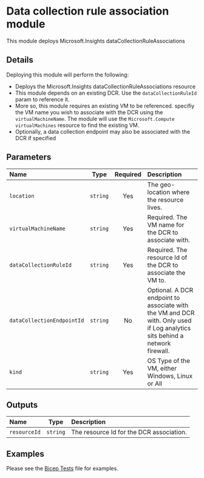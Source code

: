 # Data collection rule association module

This module deploys Microsoft.Insights dataCollectionRuleAssociations

## Details

Deploying this module will perform the following:

- Deploys the Microsoft.Insights dataCollectionRuleAssociations resource
- This module depends on an existing DCR. Use the `dataCollectionRuleId` param to reference it.
- More so, this module requires an existing VM to be referenced. specifiy the VM name you wish to associate with the DCR using the `virtualMachineName`. The module will use the `Microsoft.Compute virtualMachines` resource to find the existing VM.
- Optionally, a data collection endpoint may also be associated with the DCR if specified

## Parameters

| Name                       | Type     | Required | Description                                                                                                                |
| :------------------------- | :------: | :------: | :------------------------------------------------------------------------------------------------------------------------- |
| `location`                 | `string` | Yes      | The geo-location where the resource lives.                                                                                 |
| `virtualMachineName`       | `string` | Yes      | Required. The VM name for the DCR to associate with.                                                                       |
| `dataCollectionRuleId`     | `string` | Yes      | Required. The resource Id of the DCR to associate the VM to.                                                               |
| `dataCollectionEndpointId` | `string` | No       | Optional. A DCR endpoint to associate with the VM and DCR with. Only used if Log analytics sits behind a network firewall. |
| `kind`                     | `string` | Yes      | OS Type of the VM, either Windows, Linux or All                                                                            |

## Outputs

| Name         | Type     | Description                              |
| :----------- | :------: | :--------------------------------------- |
| `resourceId` | `string` | The resource Id for the DCR association. |

## Examples

Please see the [Bicep Tests](test/main.test.bicep) file for examples.
